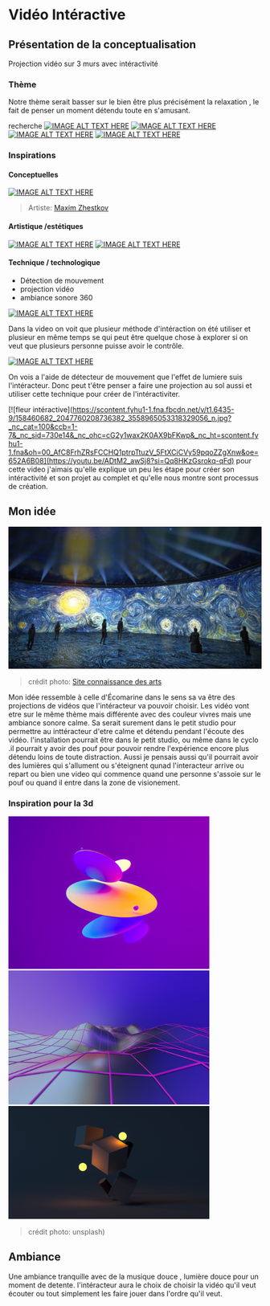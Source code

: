 # Vidéo Intéractive
## Présentation de la conceptualisation
Projection vidéo sur 3 murs avec intéractivité
### Thème 
Notre thème serait basser sur le bien être plus précisément la relaxation , le fait de penser un moment détendu toute en s'amusant.

recherche 
[![IMAGE ALT TEXT HERE](https://i.ytimg.com/vi_webp/RG5Fi-eCLbc/sddefault.webp)](https://www.youtube.com/watch?v=RG5Fi-eCLbc)
[![IMAGE ALT TEXT HERE](https://i.ytimg.com/vi/H902ovpjU8o/hqdefault.jpg?sqp=-oaymwE2CNACELwBSFXyq4qpAygIARUAAIhCGAFwAcABBvABAfgB_gmAAtAFigIMCAAQARhlIF4oUjAP&rs=AOn4CLCiNy8ZdmihovaW07p99phSiV45pAo)](https://www.youtube.com/watch?v=H902ovpjU8o&t=1s)
[![IMAGE ALT TEXT HERE](https://i.ytimg.com/vi/i2aKqkSEq74/hqdefault.jpg?sqp=-oaymwEcCNACELwBSFXyq4qpAw4IARUAAIhCGAFwAcABBg==&rs=AOn4CLBtWQXjkkXwEiptAfqEv0ZQatccSA)](https://www.youtube.com/watch?v=i2aKqkSEq74)
[![IMAGE ALT TEXT HERE](https://i.ytimg.com/vi/SbYtIiZdrew/hqdefault.jpg?sqp=-oaymwEbCKgBEF5IVfKriqkDDggBFQAAiEIYAXABwAEG&rs=AOn4CLCSQ9UIF8VI2gm0ot5jlblIF9Kd-Q)](https://www.youtube.com/watch?v=SbYtIiZdrew)


### Inspirations

#### Conceptuelles 

[![IMAGE ALT TEXT HERE](https://i.pinimg.com/originals/de/0e/37/de0e370201fb1fbf37e90937a97103e0.jpg)](https://in.pinterest.com/pin/68740371195/)
> Artiste: [Maxim Zhestkov](https://zhestkov.studio/)
#### Artistique /estétiques
[![IMAGE ALT TEXT HERE](https://i.ytimg.com/vi/QjaTnrS0IZM/hqdefault.jpg?sqp=-oaymwEcCNACELwBSFXyq4qpAw4IARUAAIhCGAFwAcABBg==&rs=AOn4CLAlUeq1fGoKy-bU2EaoBtuHYTS9-w)](https://www.youtube.com/watch?v=QjaTnrS0IZ)
[![IMAGE ALT TEXT HERE](https://i.ytimg.com/vi/lNLeRmnkug8/hqdefault.jpg?sqp=-oaymwEcCNACELwBSFXyq4qpAw4IARUAAIhCGAFwAcABBg==&rs=AOn4CLBx7UOL_BP6sDCPFe7JqQR9tI4L4Q)](https://www.youtube.com/watch?v=lNLeRmnkug8)

#### Technique / technologique  
- Détection de mouvement
- projection vidéo
- ambiance sonore 360



[![IMAGE ALT TEXT HERE](https://i0.wp.com/www.nature-graphique.com/wp-content/uploads/2014/01/kids.jpg?resize=660%2C660&ssl=1)](https://www.youtube.com/watch?v=8IeWIiVk88w)

Dans la video on voit que plusieur méthode d'intéraction on été utiliser et plusieur en même temps se qui peut être quelque chose à explorer si on veut que plusieurs personne puisse avoir le contrôle.


[![IMAGE ALT TEXT HERE](https://digitalessence.fr/wp-content/uploads/2020/04/DSC01190-1024x576.jpg)](https://www.youtube.com/watch?v=ioGUAQPRs98)

On vois a l'aide de détecteur de mouvement que l'effet de lumiere suis l'intéracteur. Donc peut t'être penser a faire une projection au sol aussi et utiliser cette technique pour créer de l'intéractiviter.

[![fleur intéractive](https://scontent.fyhu1-1.fna.fbcdn.net/v/t1.6435-9/158460682_2047760208736382_3558965053318329056_n.jpg?_nc_cat=100&ccb=1-7&_nc_sid=730e14&_nc_ohc=cG2y1wax2K0AX9bFKwp&_nc_ht=scontent.fyhu1-1.fna&oh=00_AfC8FrhZRsFCCHQ1ptrpTtuzV_5FtXCiCVy59pqoZZgXnw&oe=652A6B08](https://youtu.be/ADtM2_awSj8?si=Qq8HKzGsrokq-qFd) 
pour cette video j'aimais qu'elle explique un peu les étape pour créer son intéractivité et son projet au complet et qu'elle nous montre sont processus de création.
## Mon idée 
<img src="media/exposition_van_gogh.jpg" width="600px"></img> 
>  crédit photo: [Site connaissance des arts](https://www.connaissancedesarts.com/arts-expositions/art-moderne/van-gogh-goya-magritte-10-expositions-numeriques-ou-lart-nous-emerveille-11165758/)

Mon idée ressemble à celle d'Écomarine dans le sens sa va être des projections de vidéos que l'intéracteur va pouvoir choisir. Les vidéo vont etre sur le même thème mais différente avec des couleur vivres mais une ambiance sonore calme. Sa serait surement dans le petit studio pour permettre au inttéracteur d'etre calme et détendu pendant l'écoute des vidéo. l'installation pourrait être dans le petit studio, ou même dans le cyclo .il pourrait y avoir des pouf pour pouvoir rendre l'expérience encore plus détendu loins de toute distraction. 
Aussi je pensais aussi qu'il pourrait avoir des lumières qui s'allument ou s'éteignent qunad l'interacteur arrive ou repart ou bien une video qui commence quand une personne s'assoie sur le pouf ou  quand il entre dans la zone de visionement.
### Inspiration pour la 3d 

<img src="media/cercle_colorer.jpg" width="400px"></img> <img src="media/montagne_ish.jpg" width="400px"></img> <img src="media/cube_lumiere.jpg" width="400px"></img>
>  crédit photo: unsplash)
## Ambiance
Une ambiance tranquille avec de la musique douce , lumière douce pour un moment de detente. l'intéracteur aura le choix de choisir la vidéo qu'il veut écouter ou tout simplement les faire jouer dans l'ordre qu'il veut.



  

